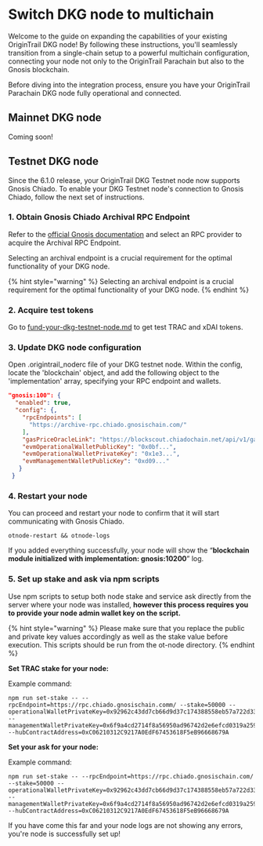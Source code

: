 # Switch DKG node to multichain

Welcome to the guide on expanding the capabilities of your existing OriginTrail DKG node! By following these instructions, you'll seamlessly transition from a single-chain setup to a powerful multichain configuration, connecting your node not only to the OriginTrail Parachain but also to the Gnosis blockchain.

Before diving into the integration process, ensure you have your OriginTrail Parachain DKG node fully operational and connected.

## Mainnet DKG node

Coming soon!

## Testnet DKG node

Since the 6.1.0 release, your OriginTrail DKG Testnet node now supports Gnosis Chiado. To enable your DKG Testnet node's connection to Gnosis Chiado, follow the next set of instructions.

### 1. Obtain Gnosis Chiado Archival RPC Endpoint

Refer to the [official Gnosis documentation](https://docs.gnosischain.com/tools/rpc/) and select an RPC provider to acquire the Archival RPC Endpoint.&#x20;

Selecting an archival endpoint is a crucial requirement for the optimal functionality of your DKG node.

{% hint style="warning" %}
Selecting an archival endpoint is a crucial requirement for the optimal functionality of your DKG node.
{% endhint %}

### 2. Acquire test tokens

Go to [fund-your-dkg-testnet-node.md](fund-your-dkg-testnet-node.md "mention") to get test TRAC and xDAI tokens.

### 3. Update DKG node configuration

Open .origintrail\_noderc file of your DKG testnet node. Within the config, locate the 'blockchain' object, and add the following object to the 'implementation' array, specifying your RPC endpoint and wallets.

```json
"gnosis:100": {
  "enabled": true,
  "config": {,
    "rpcEndpoints": [
      "https://archive-rpc.chiado.gnosischain.com/"
    ],
    "gasPriceOracleLink": "https://blockscout.chiadochain.net/api/v1/gas-price-oracle",
    "evmOperationalWalletPublicKey": "0x0bf...",
    "evmOperationalWalletPrivateKey": "0x1e3...",
    "evmManagementWalletPublicKey": "0xd09..."
   }
 }
```

### 4. Restart your node

You can proceed and restart your node to confirm that it will start communicating with Gnosis Chiado.

```
otnode-restart && otnode-logs
```

If you added everything successfully, your node will show the “**blockchain module initialized with implementation: gnosis:10200**” log.

### 5. Set up stake and ask via npm scripts

Use npm scripts to setup both node stake and service ask directly from the server where your node was installed, **however this process requires you to provide your node admin wallet key on the script.**&#x20;

{% hint style="warning" %}
Please make sure that you replace the public and private key values accordingly as well as the stake value before execution. This scripts should be run from the ot-node directory.
{% endhint %}

**Set TRAC stake for your node:**

Example command:&#x20;

```
npm run set-stake -- --rpcEndpoint=https://rpc.chiado.gnosischain.comm/ --stake=50000 --operationalWalletPrivateKey=0x92962c43dd7cb66d9d37c174388558eb57a722d33f65f91398a5a2714c36fdc4 --managementWalletPrivateKey=0x6f9a4cd2714f8a56950ad96742d2e6efcd0319a259a47cf56775c6d63e731e67 --hubContractAddress=0xC06210312C9217A0EdF67453618F5eB96668679A 
```

**Set your ask for your node:**&#x20;

Example command:&#x20;

```
npm run set-stake -- --rpcEndpoint=https://rpc.chiado.gnosischain.com/ --stake=50000 --operationalWalletPrivateKey=0x92962c43dd7cb66d9d37c174388558eb57a722d33f65f91398a5a2714c36fdc4 --managementWalletPrivateKey=0x6f9a4cd2714f8a56950ad96742d2e6efcd0319a259a47cf56775c6d63e731e67 --hubContractAddress=0xC06210312C9217A0EdF67453618F5eB96668679A 
```

If you have come this far and your node logs are not showing any errors, you're node is successfully set up!&#x20;



